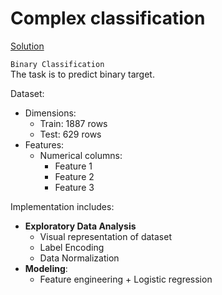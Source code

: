 # Complex classification

[Solution](https://nbviewer.org/github/Extremesarova/mini_projects/blob/main/synthetic_classification/complex_classification/complex_classification.ipynb)  

`Binary Classification`  
The task is to predict binary target.  

Dataset:

* Dimensions:
  * Train: 1887 rows
  * Test: 629 rows
* Features:
  * Numerical columns:
    * Feature 1
    * Feature 2
    * Feature 3

Implementation includes:

* **Exploratory Data Analysis**
  * Visual representation of dataset
  * Label Encoding
  * Data Normalization
* **Modeling**:
  * Feature engineering + Logistic regression
